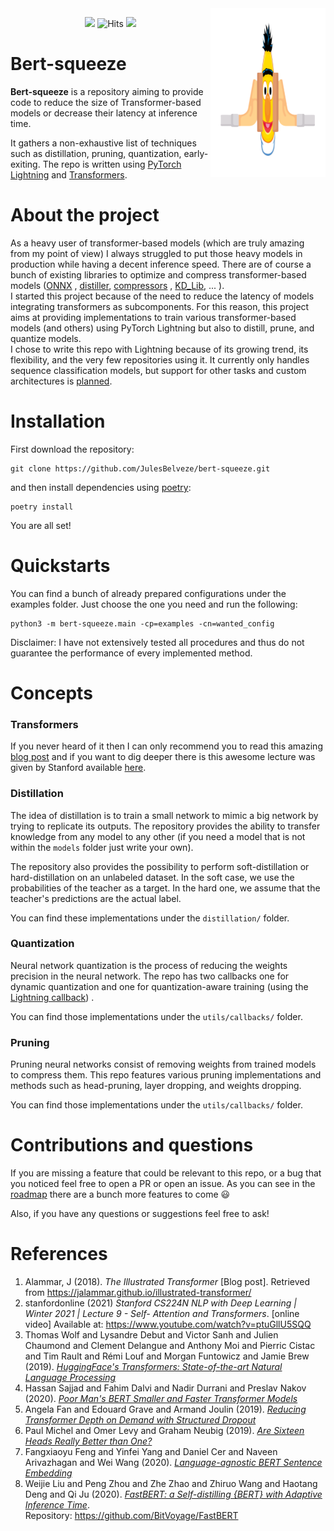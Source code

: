 <img src="./images/bert-squeeze.png" height="25%" align="right"/>

<p align="center">
   <img src="https://img.shields.io/badge/Python-FFD43B?style=for-the-badge&logo=python&logoColor=darkgreen" height="20px">
   <img src="https://hitcounter.pythonanywhere.com/count/tag.svg?url=https%3A%2F%2Fgithub.com%2FJulesBelveze%2Fbert-squeeze" alt="Hits">
   <img src="https://img.shields.io/badge/PyTorch Lightning-792EE5?style=for-the-badge&logo=PyTorch Lightning&logoColor=white" height=20px>
</p>

# Bert-squeeze

**Bert-squeeze** is a repository aiming to provide code to reduce the size of Transformer-based models or decrease their
latency at inference time.

It gathers a non-exhaustive list of techniques such as distillation, pruning, quantization, early-exiting. The repo is
written using [PyTorch Lightning](https://www.pytorchlightning.ai)
and [Transformers](https://huggingface.co/transformers/).

# About the project

As a heavy user of transformer-based models (which are truly amazing from my point of view) I always struggled to put
those heavy models in production while having a decent inference speed. There are of course a bunch of existing
libraries to optimize and compress transformer-based models ([ONNX](https://github.com/onnx/onnx)
, [distiller](https://github.com/IntelLabs/distiller), [compressors](https://github.com/elephantmipt/compressors)
, [KD_Lib](https://github.com/SforAiDl/KD_Lib), ... ). \
I started this project because of the need to reduce the latency of models integrating transformers as subcomponents.
For this reason, this project aims at providing implementations to train various transformer-based models (and others)
using PyTorch Lightning but also to distill, prune, and quantize models. \
I chose to write this repo with Lightning because of its growing trend, its flexibility, and the very few repositories
using it. It currently only handles sequence classification models, but support for other tasks and custom architectures
is [planned](https://github.com/JulesBelveze/bert-squeeze/projects/10).

# Installation

First download the repository:

```commandline
git clone https://github.com/JulesBelveze/bert-squeeze.git
```

and then install dependencies using [poetry](https://python-poetry.org/docs/):

```commandline
poetry install
```

You are all set!

# Quickstarts

You can find a bunch of already prepared configurations under the examples folder. Just choose the one you need and run
the following:

```commandline
python3 -m bert-squeeze.main -cp=examples -cn=wanted_config
```

Disclaimer: I have not extensively tested all procedures and thus do not guarantee the performance of every implemented
method.

# Concepts

### Transformers

If you never heard of it then I can only recommend you to read this
amazing [blog post](https://jalammar.github.io/illustrated-transformer) and if you want to dig deeper there is this
awesome lecture was given by Stanford available [here](https://www.youtube.com/watch?v=ptuGllU5SQQ).

### Distillation

The idea of distillation is to train a small network to mimic a big network by trying to replicate its outputs. The
repository provides the ability to transfer knowledge from any model to any other (if you need a model that is not
within the `models` folder just write your own).

The repository also provides the possibility to perform soft-distillation or hard-distillation on an unlabeled dataset.
In the soft case, we use the probabilities of the teacher as a target. In the hard one, we assume that the teacher's
predictions are the actual label.

You can find these implementations under the `distillation/` folder.

### Quantization

Neural network quantization is the process of reducing the weights precision in the neural network. The repo has two
callbacks one for dynamic quantization and one for quantization-aware training (using
the [Lightning callback](https://pytorch-lightning.readthedocs.io/en/latest/extensions/generated/pytorch_lightning.callbacks.QuantizationAwareTraining.html#pytorch_lightning.callbacks.QuantizationAwareTraining))
.

You can find those implementations under the `utils/callbacks/` folder.

### Pruning

Pruning neural networks consist of removing weights from trained models to compress them. This repo features various
pruning implementations and methods such as head-pruning, layer dropping, and weights dropping.

You can find those implementations under the `utils/callbacks/` folder.

# Contributions and questions

If you are missing a feature that could be relevant to this repo, or a bug that you noticed feel free to open a PR or
open an issue. As you can see in the [roadmap](https://github.com/JulesBelveze/bert-squeeze/projects/1) there are a
bunch more features to come :smiley:

Also, if you have any questions or suggestions feel free to ask!

# References

1. Alammar, J (2018). _The Illustrated Transformer_ [Blog post]. Retrieved
   from https://jalammar.github.io/illustrated-transformer/
2. stanfordonline (2021) _Stanford CS224N NLP with Deep Learning | Winter 2021 | Lecture 9 - Self- Attention and
   Transformers_. [online video] Available at: https://www.youtube.com/watch?v=ptuGllU5SQQ
3. Thomas Wolf and Lysandre Debut and Victor Sanh and Julien Chaumond and Clement Delangue and Anthony Moi and Pierric
   Cistac and Tim Rault and Rémi Louf and Morgan Funtowicz and Jamie Brew (2019). [_HuggingFace's Transformers:
   State-of-the-art Natural Language Processing_](http://arxiv.org/abs/1910.03771)
4. Hassan Sajjad and Fahim Dalvi and Nadir Durrani and Preslav Nakov (2020). [_Poor Man's BERT Smaller and Faster
   Transformer Models_](https://arxiv.org/abs/2004.03844)
5. Angela Fan and Edouard Grave and Armand Joulin (2019). [_Reducing Transformer Depth on Demand with Structured
   Dropout_](http://arxiv.org/abs/1909.11556)
6. Paul Michel and Omer Levy and Graham Neubig (2019). [_Are Sixteen Heads Really Better than
   One?_](http://arxiv.org/abs/1905.10650)
7. Fangxiaoyu Feng and Yinfei Yang and Daniel Cer and Naveen Arivazhagan and Wei Wang (2020). [_Language-agnostic BERT
   Sentence Embedding_](https://arxiv.org/abs/2007.01852)
8. Weijie Liu and Peng Zhou and Zhe Zhao and Zhiruo Wang and Haotang Deng and Qi Ju (2020). [_FastBERT: a Self-distilling
   {BERT} with Adaptive Inference Time_](https://arxiv.org/abs/2004.02178). \
   Repository: https://github.com/BitVoyage/FastBERT